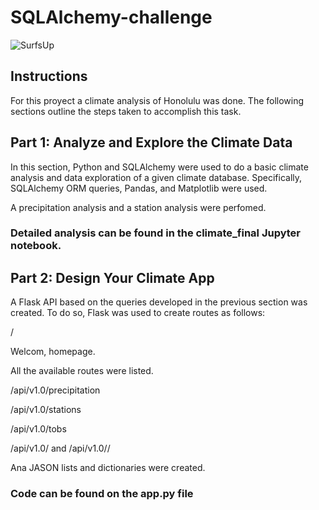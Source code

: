 # SQLAlchemy-challenge
![SurfsUp](https://github.com/AnaTipps/SQLAlchemy-challenge/assets/131827518/4a808f29-c02f-47d9-bf5c-156aa2de1246)

## Instructions
For this proyect a climate analysis of Honolulu was done. The following sections outline the steps taken to accomplish this task.

## Part 1: Analyze and Explore the Climate Data
In this section,  Python and SQLAlchemy were used to do a basic climate analysis and data exploration of a given climate database. Specifically, SQLAlchemy ORM queries, Pandas, and Matplotlib were used. 

A precipitation analysis and a station analysis were perfomed.
### Detailed analysis can be found in the climate_final Jupyter notebook.

## Part 2: Design Your Climate App
A Flask API based on the queries developed in the previous section was created. To do so, Flask was used to create routes as follows:

/

Welcom,  homepage.

All the available routes were listed.

  /api/v1.0/precipitation
  
  /api/v1.0/stations
  
  /api/v1.0/tobs
  
  /api/v1.0/<start> and /api/v1.0/<start>/<end>

Ana JASON lists and dictionaries were created. 
### Code can be found on the app.py file
